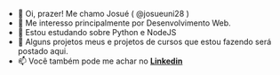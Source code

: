 - 👋 Oi, prazer! Me chamo Josué ( @josueuni28 )
- 👀 Me interesso principalmente por Desenvolvimento Web. 
- 🌱 Estou estudando sobre Python e NodeJS
- 💞️ Alguns projetos meus e projetos de cursos que estou fazendo será postado aqui.
- 📫 Você também pode me achar no **[Linkedin](https://www.linkedin.com/in/josue-leite-de-souza/)**

<!---
josueuni28/josueuni28 is a ✨ special ✨ repository because its `README.md` (this file) appears on your GitHub profile.
You can click the Preview link to take a look at your changes.
--->
